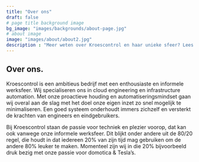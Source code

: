 ```yaml
---
title: "Over ons"
draft: false
# page title background image
bg_image: "images/backgrounds/about-page.jpg"
# about image
image: "images/about/about2.jpg"
description : "Meer weten over Kroescontrol en haar unieke sfeer? Lees meer!"
---
```


## Over ons.

Kroescontrol is een ambitieus bedrijf met een enthousiaste en informele werksfeer. Wij specialiseren ons in cloud engineering en infrastructure automation. Met onze proactieve houding en automatiseringsmindset gaan wij overal aan de slag met het doel onze eigen inzet zo snel mogelijk te minimaliseren. Een goed systeem onderhoudt immers zichzelf en versterkt de krachten van engineers en eindgebruikers.

Bij Kroescontrol staan de passie voor techniek en plezier voorop, dat kan ook vanwege onze informele werksfeer. Dit blijkt onder andere uit de 80/20 regel, die houdt in dat iedereen 20% van zijn tijd mag gebruiken om de andere 80% leuker te maken. Momenteel zijn wij in die 20% bijvoorbeeld druk bezig met onze passie voor domotica & Tesla’s.
